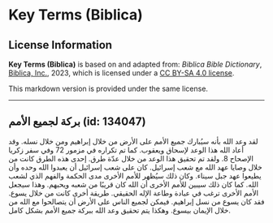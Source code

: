 # Key Terms (Biblica)

## License Information

**Key Terms (Biblica)** is based on and adapted from: _Biblica Bible Dictionary_, [Biblica, Inc.](https://www.biblica.com/), 2023, which is licensed under a [CC BY-SA 4.0 license](https://creativecommons.org/licenses/by-sa/4.0/legalcode.en).

This markdown version is provided under the same license.



--------------------------------

## بركة لجميع الأمم (id: 134047)

لقد وعد الله بأنه سيُبارك جميع الأمم على الأرض من خلال إبراهيم ومن خلال نسله. وقد أعاد الله هذا الوعد لإسحاق ويعقوب. كما تم تكراره في مزمور 72 وفي سفر زكريا الإصحاح 8\. ولقد تم تحقيق هذا الوعد من خلال عدّة طرق. إحدى هذه الطرق كانت من خلال وصايا عهد الله مع شعب إسرائيل. كان على شعب إسرائيل أن يعبدوا الله وحده وأن يطيعوا عهد جبل سيناء. وكان ذلك سيُظهر للأمم الأخرى مدى الحكمة والفهم الذي لشعب الله. كما كان ذلك سيبين للأمم الأخرى أن الله كان قريبًا من شعبه ويحبهم. وهذا سيجعل الأمم الأخرى ترغب في عبادة وطاعة الإله الحقيقي. طريقة أخرى كانت من خلال يسوع. فقد كان يسوع من نسل إبراهيم. فيمكن لجميع الناس على الأرض أن يتصالحوا مع الله من خلال الإيمان بيسوع. وهكذا يتم تحقيق وعد الله ببركة جميع الأمم بشكل كامل.


